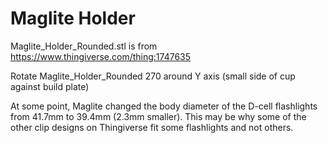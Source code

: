 # Maglite Holder

Maglite\_Holder\_Rounded.stl is from https://www.thingiverse.com/thing:1747635

Rotate Maglite\_Holder\_Rounded 270 around Y axis (small side of cup against
build plate)

At some point, Maglite changed the body diameter of the D-cell flashlights from
41.7mm to 39.4mm (2.3mm smaller). This may be why some of the other clip
designs on Thingiverse fit some flashlights and not others.
